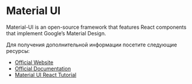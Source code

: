 # Material UI

Material-UI is an open-source framework that features React components that implement Google’s Material Design.

Для получения дополнительной информации посетите следующие ресурсы:

- [Official Website](https://mui.com/)
- [Official Documentation](https://mui.com/getting-started/installation/)
- [Material UI React Tutorial](https://www.youtube.com/watch?v=vyJU9efvUtQ)
